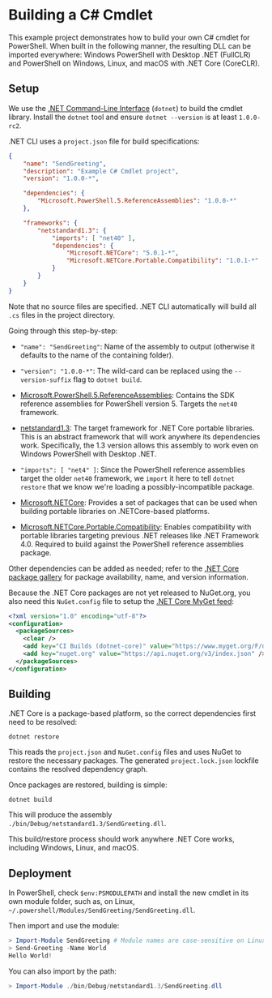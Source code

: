 Building a C# Cmdlet
====================

This example project demonstrates how to build your own C# cmdlet for PowerShell.
When built in the following manner, the resulting DLL can be imported everywhere:
Windows PowerShell with Desktop .NET (FullCLR) and PowerShell on Windows, Linux, and macOS with .NET Core (CoreCLR).

Setup
-----

We use the [.NET Command-Line Interface][dotnet-cli] (`dotnet`) to build the cmdlet library.
Install the `dotnet` tool and ensure `dotnet --version` is at least `1.0.0-rc2`.

.NET CLI uses a `project.json` file for build specifications:

```json
{
    "name": "SendGreeting",
    "description": "Example C# Cmdlet project",
    "version": "1.0.0-*",

    "dependencies": {
        "Microsoft.PowerShell.5.ReferenceAssemblies": "1.0.0-*"
    },

    "frameworks": {
        "netstandard1.3": {
            "imports": [ "net40" ],
            "dependencies": {
                "Microsoft.NETCore": "5.0.1-*",
                "Microsoft.NETCore.Portable.Compatibility": "1.0.1-*"
            }
        }
    }
}
```

Note that no source files are specified.
.NET CLI automatically will build all `.cs` files in the project directory.

Going through this step-by-step:

- `"name": "SendGreeting"`: Name of the assembly to output (otherwise it defaults to the name of the containing folder).

- `"version": "1.0.0-*"`: The wild-card can be replaced using the `--version-suffix` flag to `dotnet build`.

- [Microsoft.PowerShell.5.ReferenceAssemblies][powershell]: Contains the SDK reference assemblies for PowerShell version 5.
  Targets the `net40` framework.

- [netstandard1.3][]: The target framework for .NET Core portable libraries.
  This is an abstract framework that will work anywhere its dependencies work.
  Specifically, the 1.3 version allows this assembly to work even on Windows PowerShell with Desktop .NET.

- `"imports": [ "net4" ]`: Since the PowerShell reference assemblies target the older `net40` framework,
  we `import` it here to tell `dotnet restore` that we know we're loading a possibly-incompatible package.

- [Microsoft.NETCore][netcore]: Provides a set of packages that can be used when building portable
  libraries on .NETCore-based platforms.

- [Microsoft.NETCore.Portable.Compatibility][portable]: Enables compatibility
  with portable libraries targeting previous .NET releases like .NET Framework 4.0.
  Required to build against the PowerShell reference assemblies package.

Other dependencies can be added as needed;
refer to the [.NET Core package gallery][myget] for package availability, name, and version information.

Because the .NET Core packages are not yet released to NuGet.org,
you also need this `NuGet.config` file to setup the [.NET Core MyGet feed][myget]:

```xml
<?xml version="1.0" encoding="utf-8"?>
<configuration>
  <packageSources>
    <clear />
    <add key="CI Builds (dotnet-core)" value="https://www.myget.org/F/dotnet-core/api/v3/index.json" />
    <add key="nuget.org" value="https://api.nuget.org/v3/index.json" />
  </packageSources>
</configuration>
```

[dotnet-cli]: https://github.com/dotnet/cli#new-to-net-cli
[powershell]: https://www.nuget.org/packages/Microsoft.PowerShell.5.ReferenceAssemblies
[netstandard1.3]: https://github.com/dotnet/corefx/blob/master/Documentation/architecture/net-standard-applications.md
[netcore]: https://dotnet.myget.org/feed/dotnet-core/package/nuget/Microsoft.NETCore
[portable]: https://dotnet.myget.org/feed/dotnet-core/package/nuget/Microsoft.NETCore.Portable.Compatibility
[myget]: https://dotnet.myget.org/gallery/dotnet-core

Building
--------

.NET Core is a package-based platform, so the correct dependencies first need to be resolved:

```
dotnet restore
```

This reads the `project.json` and `NuGet.config` files and uses NuGet to restore the necessary packages.
The generated `project.lock.json` lockfile contains the resolved dependency graph.

Once packages are restored, building is simple:

```
dotnet build
```

This will produce the assembly `./bin/Debug/netstandard1.3/SendGreeting.dll`.

This build/restore process should work anywhere .NET Core works, including Windows, Linux, and macOS.

Deployment
----------

In PowerShell, check `$env:PSMODULEPATH` and install the new cmdlet in its own
module folder, such as, on Linux,
`~/.powershell/Modules/SendGreeting/SendGreeting.dll`.

Then import and use the module:

```powershell
> Import-Module SendGreeting # Module names are case-sensitive on Linux
> Send-Greeting -Name World
Hello World!
```

You can also import by the path:

```powershell
> Import-Module ./bin/Debug/netstandard1.3/SendGreeting.dll
```
